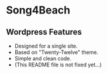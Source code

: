 Song4Beach
==========

## Wordpress Features
 - Designed for a single site.
 - Based on "Twenty-Twelve" theme.
 - Simple and clean code.
 - (This README file is not fixed yet...)
